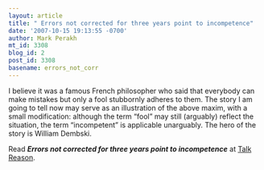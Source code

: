 ```yaml
---
layout: article
title: " Errors not corrected for three years point to incompetence"
date: '2007-10-15 19:13:55 -0700'
author: Mark Perakh
mt_id: 3308
blog_id: 2
post_id: 3308
basename: errors_not_corr
---
```

I believe it was a famous French philosopher who said that everybody can make mistakes but only a fool stubbornly adheres to them. The story I am going to tell now may serve as an illustration of the above maxim, with a small modification: although the term “fool” may still (arguably) reflect the situation, the term “incompetent” is applicable unarguably. The hero of the story is William Dembski. 

Read **_Errors not corrected for three years point to incompetence_** at [Talk Reason](http://www.talkreason.org/articles/stillbad.cfm).
